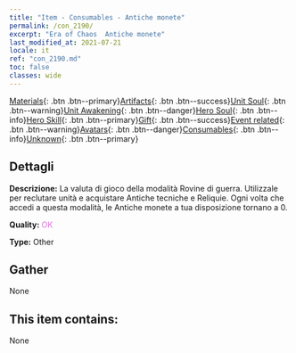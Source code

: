 ```yaml
---
title: "Item - Consumables - Antiche monete"
permalink: /con_2190/
excerpt: "Era of Chaos  Antiche monete"
last_modified_at: 2021-07-21
locale: it
ref: "con_2190.md"
toc: false
classes: wide
---
```

 [Materials](/ItemsIT/){: .btn .btn--primary}[Artifacts](/ItemsIT/Artifacts/){: .btn .btn--success}[Unit Soul](/ItemsIT/UnitSoul/){: .btn .btn--warning}[Unit Awakening](/ItemsIT/UnitAwakening/){: .btn .btn--danger}[Hero Soul](/ItemsIT/HeroSoul/){: .btn .btn--info}[Hero Skill](/ItemsIT/HeroSkill/){: .btn .btn--primary}[Gift](/ItemsIT/Gift/){: .btn .btn--success}[Event related](/ItemsIT/Events/){: .btn .btn--warning}[Avatars](/ItemsIT/Avatars/){: .btn .btn--danger}[Consumables](/ItemsIT/Consumables/){: .btn .btn--info}[Unknown](/ItemsIT/Unknown/){: .btn .btn--primary}

## Dettagli
 **Descrizione:** La valuta di gioco della modalità Rovine di guerra. Utilizzale per reclutare unità e acquistare Antiche tecniche e Reliquie. Ogni volta che accedi a questa modalità, le Antiche monete a tua disposizione tornano a 0.

 **Quality:** <span style="color: #DA70D6">OK</span>

 **Type:** Other

## Gather

  None

## This item contains:

  None

